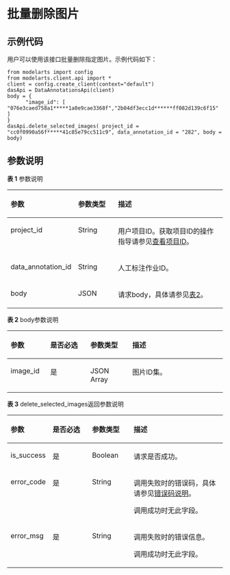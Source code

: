 # 批量删除图片<a name="modelarts_04_0026"></a>

## 示例代码<a name="section35881040102516"></a>

用户可以使用该接口批量删除指定图片。示例代码如下：

```
from modelarts import config
from modelarts.client.api import *
client = config.create_client(context="default")
dasApi = DataAnnotationsApi(client)
body = { 
      "image_id": [ "076e3caed758a1*****1a0e9cae3368f","2b04df3ecc1d******ff082d139c6f15" ]
}
dasApi.delete_selected_images( project_id = "cc0f0990a56f*****41c85e79cc511c9", data_annotation_id = "282", body = body)
```

## 参数说明<a name="section0599140112517"></a>

**表 1**  参数说明

<a name="table160254042515"></a>
<table><thead align="left"><tr id="row141641202511"><th class="cellrowborder" valign="top" width="25.46%" id="mcps1.2.4.1.1"><p id="p11941182519"><a name="p11941182519"></a><a name="p11941182519"></a>参数</p>
</th>
<th class="cellrowborder" valign="top" width="19.35%" id="mcps1.2.4.1.2"><p id="p611141142510"><a name="p611141142510"></a><a name="p611141142510"></a>参数类型</p>
</th>
<th class="cellrowborder" valign="top" width="55.19%" id="mcps1.2.4.1.3"><p id="p917419250"><a name="p917419250"></a><a name="p917419250"></a>描述</p>
</th>
</tr>
</thead>
<tbody><tr id="row811541192518"><td class="cellrowborder" valign="top" width="25.46%" headers="mcps1.2.4.1.1 "><p id="p3514192815463"><a name="p3514192815463"></a><a name="p3514192815463"></a>project_id</p>
</td>
<td class="cellrowborder" valign="top" width="19.35%" headers="mcps1.2.4.1.2 "><p id="p1014418254"><a name="p1014418254"></a><a name="p1014418254"></a>String</p>
</td>
<td class="cellrowborder" valign="top" width="55.19%" headers="mcps1.2.4.1.3 "><p id="p1421441152511"><a name="p1421441152511"></a><a name="p1421441152511"></a>用户项目ID。获取项目ID的操作指导请参见<a href="查看项目ID.md">查看项目ID</a>。</p>
</td>
</tr>
<tr id="row18274192519"><td class="cellrowborder" valign="top" width="25.46%" headers="mcps1.2.4.1.1 "><p id="p2280108135810"><a name="p2280108135810"></a><a name="p2280108135810"></a>data_annotation_id</p>
</td>
<td class="cellrowborder" valign="top" width="19.35%" headers="mcps1.2.4.1.2 "><p id="p5830446517014"><a name="p5830446517014"></a><a name="p5830446517014"></a>String</p>
</td>
<td class="cellrowborder" valign="top" width="55.19%" headers="mcps1.2.4.1.3 "><p id="p2504119917014"><a name="p2504119917014"></a><a name="p2504119917014"></a>人工标注作业ID。</p>
</td>
</tr>
<tr id="row149831056114413"><td class="cellrowborder" valign="top" width="25.46%" headers="mcps1.2.4.1.1 "><p id="p822417252"><a name="p822417252"></a><a name="p822417252"></a>body</p>
</td>
<td class="cellrowborder" valign="top" width="19.35%" headers="mcps1.2.4.1.2 "><p id="p112134113253"><a name="p112134113253"></a><a name="p112134113253"></a>JSON</p>
</td>
<td class="cellrowborder" valign="top" width="55.19%" headers="mcps1.2.4.1.3 "><p id="p92241102513"><a name="p92241102513"></a><a name="p92241102513"></a>请求body，具体请参见<a href="#table212731411827">表2</a>。</p>
</td>
</tr>
</tbody>
</table>

**表 2**  body参数说明

<a name="table212731411827"></a>
<table><thead align="left"><tr id="row6254452211827"><th class="cellrowborder" valign="top" width="18.4%" id="mcps1.2.5.1.1"><p id="p4689069211844"><a name="p4689069211844"></a><a name="p4689069211844"></a>参数</p>
</th>
<th class="cellrowborder" valign="top" width="18.58%" id="mcps1.2.5.1.2"><p id="p4004974111844"><a name="p4004974111844"></a><a name="p4004974111844"></a>是否必选</p>
</th>
<th class="cellrowborder" valign="top" width="19.48%" id="mcps1.2.5.1.3"><p id="p2280359411844"><a name="p2280359411844"></a><a name="p2280359411844"></a>参数类型</p>
</th>
<th class="cellrowborder" valign="top" width="43.54%" id="mcps1.2.5.1.4"><p id="p3515184411844"><a name="p3515184411844"></a><a name="p3515184411844"></a>描述</p>
</th>
</tr>
</thead>
<tbody><tr id="row2838111311827"><td class="cellrowborder" valign="top" width="18.4%" headers="mcps1.2.5.1.1 "><p id="p166351818111212"><a name="p166351818111212"></a><a name="p166351818111212"></a>image_id</p>
</td>
<td class="cellrowborder" valign="top" width="18.58%" headers="mcps1.2.5.1.2 "><p id="p3685585211844"><a name="p3685585211844"></a><a name="p3685585211844"></a>是</p>
</td>
<td class="cellrowborder" valign="top" width="19.48%" headers="mcps1.2.5.1.3 "><p id="p618031014472"><a name="p618031014472"></a><a name="p618031014472"></a>JSON Array</p>
</td>
<td class="cellrowborder" valign="top" width="43.54%" headers="mcps1.2.5.1.4 "><p id="p1801024811844"><a name="p1801024811844"></a><a name="p1801024811844"></a>图片ID集。</p>
</td>
</tr>
</tbody>
</table>

**表 3**  delete\_selected\_images返回参数说明

<a name="table55928961173927"></a>
<table><thead align="left"><tr id="row40618446173927"><th class="cellrowborder" valign="top" width="18.740000000000002%" id="mcps1.2.5.1.1"><p id="p1631242217407"><a name="p1631242217407"></a><a name="p1631242217407"></a>参数</p>
</th>
<th class="cellrowborder" valign="top" width="18.48%" id="mcps1.2.5.1.2"><p id="p4623781817407"><a name="p4623781817407"></a><a name="p4623781817407"></a>是否必选</p>
</th>
<th class="cellrowborder" valign="top" width="19.35%" id="mcps1.2.5.1.3"><p id="p5427574117407"><a name="p5427574117407"></a><a name="p5427574117407"></a>参数类型</p>
</th>
<th class="cellrowborder" valign="top" width="43.43%" id="mcps1.2.5.1.4"><p id="p3425893817407"><a name="p3425893817407"></a><a name="p3425893817407"></a>描述</p>
</th>
</tr>
</thead>
<tbody><tr id="row1367019422112"><td class="cellrowborder" valign="top" width="18.740000000000002%" headers="mcps1.2.5.1.1 "><p id="p61635236103529"><a name="p61635236103529"></a><a name="p61635236103529"></a>is_success</p>
</td>
<td class="cellrowborder" valign="top" width="18.48%" headers="mcps1.2.5.1.2 "><p id="p26398204103529"><a name="p26398204103529"></a><a name="p26398204103529"></a>是</p>
</td>
<td class="cellrowborder" valign="top" width="19.35%" headers="mcps1.2.5.1.3 "><p id="p57879756103529"><a name="p57879756103529"></a><a name="p57879756103529"></a>Boolean</p>
</td>
<td class="cellrowborder" valign="top" width="43.43%" headers="mcps1.2.5.1.4 "><p id="p57748669103529"><a name="p57748669103529"></a><a name="p57748669103529"></a>请求是否成功。</p>
</td>
</tr>
<tr id="row11062410173927"><td class="cellrowborder" valign="top" width="18.740000000000002%" headers="mcps1.2.5.1.1 "><p id="p29459863"><a name="p29459863"></a><a name="p29459863"></a>error_code</p>
</td>
<td class="cellrowborder" valign="top" width="18.48%" headers="mcps1.2.5.1.2 "><p id="p452712527397"><a name="p452712527397"></a><a name="p452712527397"></a>是</p>
</td>
<td class="cellrowborder" valign="top" width="19.35%" headers="mcps1.2.5.1.3 "><p id="p37438696"><a name="p37438696"></a><a name="p37438696"></a>String</p>
</td>
<td class="cellrowborder" valign="top" width="43.43%" headers="mcps1.2.5.1.4 "><p id="p2542122812215"><a name="p2542122812215"></a><a name="p2542122812215"></a>调用失败时的错误码，具体请参见<a href="公共参数.md#section29446341644">错误码说明</a>。</p>
<p id="zh-cn_topic_0087142444_p1765688919540"><a name="zh-cn_topic_0087142444_p1765688919540"></a><a name="zh-cn_topic_0087142444_p1765688919540"></a>调用成功时无此字段。</p>
</td>
</tr>
<tr id="row52351653173927"><td class="cellrowborder" valign="top" width="18.740000000000002%" headers="mcps1.2.5.1.1 "><p id="p17366021"><a name="p17366021"></a><a name="p17366021"></a>error_msg</p>
</td>
<td class="cellrowborder" valign="top" width="18.48%" headers="mcps1.2.5.1.2 "><p id="p252755263915"><a name="p252755263915"></a><a name="p252755263915"></a>是</p>
</td>
<td class="cellrowborder" valign="top" width="19.35%" headers="mcps1.2.5.1.3 "><p id="p64470493"><a name="p64470493"></a><a name="p64470493"></a>String</p>
</td>
<td class="cellrowborder" valign="top" width="43.43%" headers="mcps1.2.5.1.4 "><p id="p1756695114519"><a name="p1756695114519"></a><a name="p1756695114519"></a>调用失败时的错误信息。</p>
<p id="zh-cn_topic_0087142444_p5470566619540"><a name="zh-cn_topic_0087142444_p5470566619540"></a><a name="zh-cn_topic_0087142444_p5470566619540"></a>调用成功时无此字段。</p>
</td>
</tr>
</tbody>
</table>

